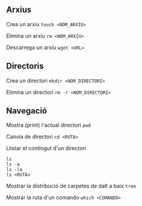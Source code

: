 
## Arxius

Crea un arxiu
``touch <NOM_ARXIU>``

Elimina un arxiu
``rm <NOM_ARXIU>``

Descarrega un arxiu
``wget <URL>``

## Directoris

Crea un directori
``mkdir <NOM_DIRECTORI>``

Elimina un directori
``rm -r <NOM_DIRECTORI>``

## Navegació

Mostra (print) l'actual directori
``pwd``

Canvia de directori
``cd <RUTA>``

Llistar el contingut d'un directori
```
ls
ls -a
ls -la
ls <RUTA>
```

Mostrar la distribució de carpetes de dalt a baix
``tree``


Mostrar la ruta d'un comando
``which <COMANDO>``
